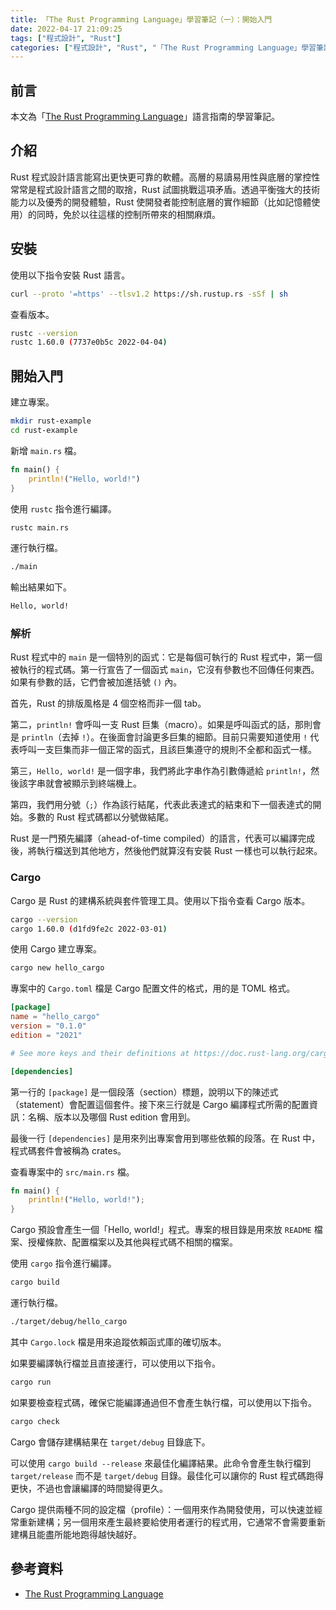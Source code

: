 ```yaml
---
title: 「The Rust Programming Language」學習筆記（一）：開始入門
date: 2022-04-17 21:09:25
tags: ["程式設計", "Rust"]
categories: ["程式設計", "Rust", "「The Rust Programming Language」學習筆記"]
---
```


## 前言

本文為「[The Rust Programming Language](https://doc.rust-lang.org/stable/book/)」語言指南的學習筆記。

## 介紹

Rust 程式設計語言能寫出更快更可靠的軟體。高層的易讀易用性與底層的掌控性常常是程式設計語言之間的取捨，Rust 試圖挑戰這項矛盾。透過平衡強大的技術能力以及優秀的開發體驗，Rust 使開發者能控制底層的實作細節（比如記憶體使用）的同時，免於以往這樣的控制所帶來的相關麻煩。

## 安裝

使用以下指令安裝 Rust 語言。

```bash
curl --proto '=https' --tlsv1.2 https://sh.rustup.rs -sSf | sh
```

查看版本。

```bash
rustc --version
rustc 1.60.0 (7737e0b5c 2022-04-04)
```

## 開始入門

建立專案。

```bash
mkdir rust-example
cd rust-example
```

新增 `main.rs` 檔。

```rs
fn main() {
    println!("Hello, world!")
}
```

使用 `rustc` 指令進行編譯。

```bash
rustc main.rs
```

運行執行檔。

```bash
./main
```

輸出結果如下。

```bash
Hello, world!
```

### 解析

Rust 程式中的 `main` 是一個特別的函式：它是每個可執行的 Rust 程式中，第一個被執行的程式碼。第一行宣告了一個函式 `main`，它沒有參數也不回傳任何東西。如果有參數的話，它們會被加進括號 `()` 內。

首先，Rust 的排版風格是 4 個空格而非一個 tab。

第二，`println!` 會呼叫一支 Rust 巨集（macro）。如果是呼叫函式的話，那則會是 `println`（去掉 `!`）。在後面會討論更多巨集的細節。目前只需要知道使用 `!` 代表呼叫一支巨集而非一個正常的函式，且該巨集遵守的規則不全都和函式一樣。

第三，`Hello, world!` 是一個字串，我們將此字串作為引數傳遞給 `println!`，然後該字串就會被顯示到終端機上。

第四，我們用分號（`;`）作為該行結尾，代表此表達式的結束和下一個表達式的開始。多數的 Rust 程式碼都以分號做結尾。

Rust 是一門預先編譯（ahead-of-time compiled）的語言，代表可以編譯完成後，將執行檔送到其他地方，然後他們就算沒有安裝 Rust 一樣也可以執行起來。

### Cargo

Cargo 是 Rust 的建構系統與套件管理工具。使用以下指令查看 Cargo 版本。

```bash
cargo --version
cargo 1.60.0 (d1fd9fe2c 2022-03-01)
```

使用 Cargo 建立專案。

```bash
cargo new hello_cargo
```

專案中的 `Cargo.toml` 檔是 Cargo 配置文件的格式，用的是 TOML 格式。

```toml
[package]
name = "hello_cargo"
version = "0.1.0"
edition = "2021"

# See more keys and their definitions at https://doc.rust-lang.org/cargo/reference/manifest.html

[dependencies]
```

第一行的 `[package]` 是一個段落（section）標題，說明以下的陳述式（statement）會配置這個套件。接下來三行就是 Cargo 編譯程式所需的配置資訊：名稱、版本以及哪個 Rust edition 會用到。

最後一行 `[dependencies]` 是用來列出專案會用到哪些依賴的段落。在 Rust 中，程式碼套件會被稱為 crates。

查看專案中的 `src/main.rs` 檔。

```rs
fn main() {
    println!("Hello, world!");
}
```

Cargo 預設會產生一個「Hello, world!」程式。專案的根目錄是用來放 `README` 檔案、授權條款、配置檔案以及其他與程式碼不相關的檔案。

使用 `cargo` 指令進行編譯。

```bash
cargo build
```

運行執行檔。

```bash
./target/debug/hello_cargo
```

其中 `Cargo.lock` 檔是用來追蹤依賴函式庫的確切版本。

如果要編譯執行檔並且直接運行，可以使用以下指令。

```bash
cargo run
```

如果要檢查程式碼，確保它能編譯通過但不會產生執行檔，可以使用以下指令。

```bash
cargo check
```

Cargo 會儲存建構結果在 `target/debug` 目錄底下。

可以使用 `cargo build --release` 來最佳化編譯結果。此命令會產生執行檔到 `target/release` 而不是 `target/debug` 目錄。最佳化可以讓你的 Rust 程式碼跑得更快，不過也會讓編譯的時間變得更久。

Cargo 提供兩種不同的設定檔（profile）：一個用來作為開發使用，可以快速並經常重新建構；另一個用來產生最終要給使用者運行的程式用，它通常不會需要重新建構且能盡所能地跑得越快越好。

## 參考資料

- [The Rust Programming Language](https://doc.rust-lang.org/stable/book/)
